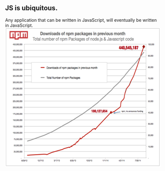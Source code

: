 ##  JS is ubiquitous.

<polymer-theorem title="Atwood's Law">
Any application that can be written in JavaScript, will eventually be written in JavaScript.
</polymer-theorem>

<img src="pictures/npm_growth.png" alt="NPM Growth" style="width:622;height:450px">
